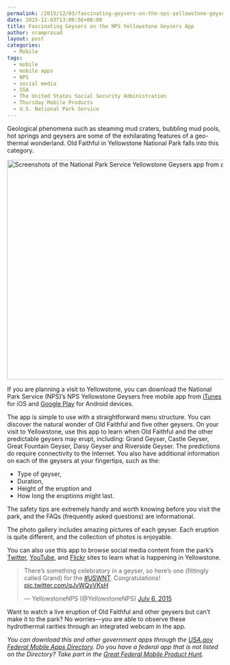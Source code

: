 ```yaml
---
permalink: /2015/12/03/fascinating-geysers-on-the-nps-yellowstone-geysers-app/
date: 2015-12-03T13:00:56+00:00
title: Fascinating Geysers on the NPS Yellowstone Geysers App
author: nramprasad
layout: post
categories:
  - Mobile
tags:
  - mobile
  - mobile apps
  - NPS
  - social media
  - SSA
  - The United States Social Security Administration
  - Thursday Mobile Products
  - U.S. National Park Service
---
```


Geological phenomena such as steaming mud craters, bubbling mud pools, hot springs and geysers are some of the exhilarating features of a geo-thermal wonderland. Old Faithful in Yellowstone National Park falls into this category.

<img class="aligncenter size-full wp-image-332652" src="https://s3.amazonaws.com/sitesusa/wp-content/uploads/sites/212/2015/12/600-x-513-NPS-Yellowstone-Geysers-iPhone-app-screenshots.jpg" alt="Screenshots of the National Park Service Yellowstone Geysers app from an iPhone" width="600" height="513" />

If you are planning a visit to Yellowstone, you can download the National Park Service (NPS)&#8217;s NPS Yellowstone Geysers free mobile app from [iTunes](https://itunes.apple.com/us/app/nps-yellowstone-geysers/id901014175?mt=8) for iOS and [Google Play](https://play.google.com/store/apps/details?id=gov.nps.geysers&hl=en) for Android devices.

The app is simple to use with a straightforward menu structure. You can discover the natural wonder of Old Faithful and five other geysers. On your visit to Yellowstone, use this app to learn when Old Faithful and the other predictable geysers may erupt, including: Grand Geyser, Castle Geyser, Great Fountain Geyser, Daisy Geyser and Riverside Geyser. The predictions do require connectivity to the Internet. You also have additional information on each of the geysers at your fingertips, such as the:

  * Type of geyser,
  * Duration,
  * Height of the eruption and
  * How long the eruptions might last.

The safety tips are extremely handy and worth knowing before you visit the park, and the FAQs (frequently asked questions) are informational.

The photo gallery includes amazing pictures of each geyser. Each eruption is quite different, and the collection of photos is enjoyable.

You can also use this app to browse social media content from the park&#8217;s [Twitter](https://twitter.com/YellowstoneNPS), [YouTube](https://www.youtube.com/user/YellowstoneNPS), and [Flickr](https://www.flickr.com/photos/yellowstonenps/) sites to learn what is happening in Yellowstone.

<blockquote class="twitter-tweet" lang="en">
  <p dir="ltr" lang="en">
    There&#8217;s something celebratory in a geyser, so here&#8217;s one (fittingly called Grand) for the <a href="https://twitter.com/hashtag/USWNT?src=hash">#USWNT</a>. Congratulations! <a href="http://t.co/qJvWQyVKsH">pic.twitter.com/qJvWQyVKsH</a>
  </p>
  
  <p>
    — YellowstoneNPS (@YellowstoneNPS) <a href="https://twitter.com/YellowstoneNPS/status/617866373411287040">July 6, 2015</a>
  </p>
</blockquote>

Want to watch a live eruption of Old Faithful and other geysers but can’t make it to the park? No worries—you are able to observe these hydrothermal rarities through an integrated webcam in the app.

_You can download this and other government apps through the [USA.gov Federal Mobile Apps Directory](https://www.usa.gov/mobile-apps). Do you have a federal app that is not listed on the Directory? Take part in the [Great Federal Mobile Product Hunt](https://www.digitalgov.gov/2015/05/21/start-sleuthing-with-the-great-federal-mobile-product-hunt/)._